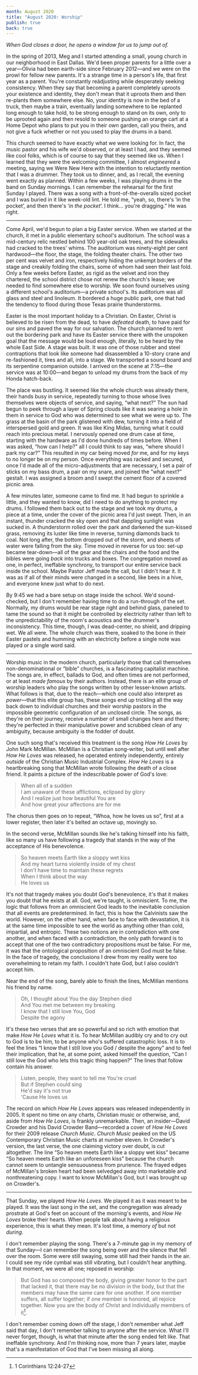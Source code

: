```yaml
---
month: August 2020
title: "August 2020: Worship"
publish: true
back: true
---
```


_When God closes a door, he opens a window for us to jump out of._

<!--more-->

In the spring of 2013, Meg and I started attending a small, young
church in our neighborhood in East Dallas. We'd been proper parents
for a little over a year—Olivia had been earth-side since February
2012—and we were on the prowl for fellow new parents. It's a strange
time in a person's life, that first year as a parent. You're
constantly reädjusting while desperately seeking consistency. When
they say that becoming a parent completely uproots your existence and
identity, they don't mean that it uproots them and then re-plants them
somewhere else. No, your identity is now in the bed of a truck, then
maybe a train, eventually landing somewhere to be replanted long
enough to take hold, to be strong enough to stand on its own, only to
be uprooted again and then resold to someone pushing an orange cart at
a Home Depot who plans to put you in their own garden, call you
theirs, and not give a fuck whether or not you used to play the drums
in a band.

This church seemed to have exactly what we were looking for. In fact,
the music pastor and his wife we'd observed, or at least I had, and
they seemed like cool folks, which is of course to say that they
seemed like us. When I learned that they were the welcoming committee,
I almost _engineered_ a meeting, saying we Were New Here with the
intention to reluctantly mention that I was a drummer. They took us to
dinner, and, as I recall, the evening went exactly as planned. Within
a few weeks, I was playing drums in the band on Sunday mornings. I can
remember the rehearsal for the first Sunday I played. There was a song
with a front-of-the-overalls sized pocket and I was buried in it like
week-old lint. He told me, “yeah, so, there's ‘in the pocket’, and
then there's ‘_in the pocket_’. I think… you're dragging.” He was
right.

---

Come April, we'd begun to plan a big Easter service. When we started
at the church, it met in a public elementary school's auditorium. The
school was a mid-century relic nestled behind 100 year-old oak trees,
and the sidewalks had cracked to the trees' whims. The auditorium was
ninety-eight per cent hardwood—the floor, the stage, the folding
theater chairs. The other two per cent was velvet and iron,
respectively hiding the unkempt borders of the stage and creakily
folding the chairs, some of whom had seen their last fold. Only a few
weeks before Easter, as rigid as the velvet and iron they chartered,
the school district chose not renew the church's lease; we needed to
find somewhere else to worship. We soon found ourselves using a
different school's auditorium—a private school's. Its auditorium was
all glass and steel and linoleum. It bordered a huge public park, one
that had the tendency to flood during those Texas prairie
thunderstorms.

Easter is the most important holiday to a Christian. On Easter, Christ
is believed to be risen from the dead, to have _defeated_ death, to
have paid for our sins and paved the way for our salvation. The church
planned to rent out the bordering park and have its Easter service
there with the unspoken goal that the message would be loud enough,
literally, to be heard by the whole East Side. A stage was built. It
was one of those rubber and steel contraptions that look like someone
had disassembled a 10-story crane and re-fashioned it, tires and all,
into a stage. We transported a sound board and its serpentine
companion outside. I arrived on the scene at 7:15—the service was at
10:00—and began to unload my drums from the back of my Honda
hatch-back.

The place was bustling. It seemed like the whole church was already
there, their hands busy in service, repeatedly turning to those whose
lives themselves were objects of service, and saying, “what next?” The
sun had begun to peek through a layer of Spring clouds like it was
searing a hole in them in service to God who was determined to see
what we were up to. The grass at the basin of the park glistened with
dew, turning it into a field of interspersed gold and green. It was
like King Midas, turning what it could reach into precious metal. I
nervously opened one drum case at time, starting with the hardware as
I'd done hundreds of times before. When I was asked, “how can I help?”
all I could think to say was, “where should I park my car?” This
resulted in my car being moved _for_ me, and for my keys to no longer
be on my person. Once everything was racked and secured, once I'd made
all of the micro-adjustments that are necessary, I set a pair of
sticks on my bass drum, a pair on my snare, and joined the ”what
next?” gestalt. I was assigned a broom and I swept the cement floor of
a covered picnic area.

A few minutes later, someone came to find me. It had begun to sprinkle
a little, and they wanted to know, did I need to do anything to
protect my drums. I followed them back out to the stage and we took my
drums, a piece at a time, under the cover of the picnic area I'd just
swept. Then, in an instant, thunder cracked the sky open and that
dappling sunlight was sucked in. A thunderstorm rolled over the park
and darkened the sun-kissed grass, removing its luster like time in
reverse, turning diamonds back to coal. Not long after, the bottom
dropped out of the storm, and sheets of water were falling from the
sky. Time moved in reverse for us too: set-up became tear-down—all of
the gear and the chairs and the food and the bibles were going _back_
into trucks and boxes. The congregation moved as one, in perfect,
ineffable synchrony, to transport our entire service back inside the
school. Maybe Pastor Jeff made the call, but I didn't hear it. It was
as if all of their minds were changed in a second, like bees in a
hive, and everyone knew just what to do next.

By 9:45 we had a bare setup on stage inside the school. We'd
sound-checked, but I don't remember having time to do a run-through of
the set. Normally, my drums would be rear stage right and behind
glass, paneled to tame the sound so that it might be controlled by
electricity rather than left to the unpredictability of the room's
acoustics and the drummer's inconsistency. This time, though, I was
dead-center, no shield, and dripping wet. We all were. The whole
church was there, soaked to the bone in their Easter pastels and
humming with an electricity before a single note was played or a
single word said.

---

Worship music in the modern church, particularly those that call
themselves non-denominational or “bible” churches, is a fascinating
capitalist machine. The songs are, in effect, ballads to God, and
often times are not performed, or at least _made famous_ by their
authors. Instead, there is an elite group of worship leaders who play
the songs written by other lesser-known artists. What follows is that,
due to the reach—which one could also interpret as _power_—that this
elite group has, these songs end up trickling all the way back down to
individual churches and their worship pastors in the impossible
geometric configuration of an unclosed circle. The songs, as they're
on their journey, receive a number of small changes here and there;
they're perfected in their manipulative power and scrubbed clean of
any ambiguity, because ambiguity is the fodder of doubt.

One such song that's received this treatment is the song _How He
Loves_ by John Mark McMillan. McMillan is a Christian song-writer, but
until well after _How He Loves_ was released, he operated entirely
independently, entirely _outside_ of the Christian Music Industrial
Complex. _How He Loves_ is a heartbreaking song that McMillan wrote
following the death of a close friend. It paints a picture of the
indescribable power of God's love:

> When all of a sudden <br>
> I am unaware of these afflictions, eclipsed by glory <br>
> And I realize just how beautiful You are <br>
> And how great your affections are for me

The chorus then goes on to repeat, “Whoa, how he loves us so”, first
at a lower register, then later it's belted an octave up, movingly so.

In the second verse, McMillan sounds like he's talking himself into
his faith, like so many us have following a tragedy that stands in the
way of the acceptance of His benevolence.

> So heaven meets Earth like a sloppy wet kiss <br>
> And my heart turns violently inside of my chest <br>
> I don't have time to maintain these regrets <br>
> When I think about the way <br>
> He loves us

It's not that tragedy makes you doubt God's benevolence, it's that it
makes you doubt that he exists at all. God, we're taught, is
omniscient. To me, the logic that follows from an omniscient God leads
to the inevitable conclusion that all events are predetermined. In
fact, this is how the Calvinists saw the world. However, on the other
hand, when face to face with devastation, it is at the same time
impossible to see the world as anything other than cold, impartial,
and entropic. These two notions are in contradiction with one another,
and when faced with a contradiction, the only path forward is to
accept that one of the two contradictory propositions must be
false. For me, it was that the ontological proposition of an
omniscient God must be false. In the face of tragedy, the conclusions
I drew from my reality were too overwhelming to retain my faith. I
couldn't hate God, but I also couldn't accept him.

Near the end of the song, barely able to finish the lines, McMillan
mentions his friend by name.

> Oh, I thought about You the day Stephen died <br>
> And You met me between my breaking <br>
> I know that I still love You, God <br>
> Despite the agony

It's these two verses that are so powerful and so rich with emotion
that make _How He Loves_ what it is. To hear McMillan audibly cry and
to cry out to God is to be him, to be anyone who's suffered
catastrophic loss. It is to feel the lines “I know that I still love
you God / despite the agony” and to feel their implication, that he,
at some point, asked himself the question, “Can I still love the God
who lets this tragic thing happen?” The lines that follow contain his
answer.

> Listen, people, they want to tell me You're cruel <br>
> But if Stephen could sing <br>
> He'd say it's not true <br>
> 'Cause He loves us

The record on which _How He Loves_ appears was released independently
in 2005. It spent no time on any charts, Christian music or otherwise,
and, aside from _How He Loves_, is frankly unremarkable. Then, an
insider—David Crowder and his David Crowder Band—recorded a cover of
_How He Loves_ for their 2009 release _Church Music_. _Church Music_
peaked on the US Contemporary Christian Music charts at number
eleven. In Crowder's version, the last verse, the one claiming victory
over doubt, is cut altogether. The line “So heaven meets Earth like a
sloppy wet kiss” became “So heaven meets Earth like an unforeseen
kiss” because the church cannot seem to untangle sensuousness from
prurience. The frayed edges of McMillan's broken heart had been
selvedged away into marketable and nonthreatening copy. I want to know
McMillan's God, but I was brought up on Crowder's.

---

That Sunday, we played _How He Loves_. We played it as it was meant to
be played. It was the last song in the set, and the congregation was
already prostrate at God's feet on account of the morning's events,
and _How He Loves_ broke their hearts. When people talk about having a
religious experience, this is what they mean. It's lost time, a memory
_of_ but not _during_.

I don't remember playing the song. There's a 7-minute gap in my memory
of that Sunday—I can remember the song being over and the silence that
fell over the room. Some were still swaying, some still had their
hands in the air. I could see my ride cymbal was still vibrating, but
I couldn't hear anything. In that moment, we were all one; reposed in
worship:

>  But God has so composed the body, giving greater honor to the part
>  that lacked it, that there may be no division in the body, but that
>  the members may have the same care for one another. If one member
>  suffers, all suffer together; if one member is honored, all
>  rejoice together. Now you are the body of Christ and individually
>  members of it[^1].

I don't remember coming down off the stage, I don't remember what Jeff
said that day, I don't remember talking to anyone after the
service. What I'll never forget, though, is what that minute after the
song ended felt like. That ineffable synchrony. And I'm thinking now,
more than 7 years later, maybe that's a manifestation of God that I've
been missing all along.

[^1]: 1 Corinthians 12:24-27
